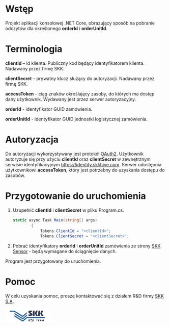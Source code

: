 # Wstęp

Projekt aplikacji konsolowej .NET Core, obrazujący sposób na pobranie odczytów dla określonego **orderId** i **orderUnitId**.

# Terminologia
**clientId** – id klienta. Publiczny kod będący identyfikatorem klienta. Nadawany przez firmę SKK.

**clientSecret** – prywatny klucz służący do autoryzacji. Nadawany przez firmę SKK.

**accessToken** – ciąg znaków określający zasoby, do których ma dostęp dany użytkownik. Wydawany jest przez serwer autoryzacyjny. 

**orderId** - identyfikator GUID zamówienia. 

**orderUnitId** - identyfikator GUID jednostki logistycznej zamówienia. 

# Autoryzacja
Do autoryzacji wykorzystywany jest protokół [OAuth2](https://oauth.net). Użytkownik autoryzuje się przy użyciu **clientId** oraz **clientSecret** w zewnętrznym serwisie identyfikacyjnym https://identity.skkhive.com. Serwer udostępnia użytkownikowi **accessToken**, który jest potrzebny do uzyskania dostępu do zasobów. 

# Przygotowanie do uruchomienia
1. Uzupełnić **clientId** i **clientSecret** w pliku Program.cs.
	``` C#
	static async Task Main(string[] args)
			{
				Tokens.ClientId = "<clientId>";
				Tokens.ClientSecret = "<clientSecret>";
	```
2. Pobrać identyfikatory **orderId** i **orderUnitId** zamówienia ze strony [SKK Sensor](https://sensor.skkhive.com/) - będą wymagane do ściągnięcie danych.

Program jest przygotowany do uruchomienia.

# Pomoc
W celu uzyskania pomoc, proszę kontaktować się z działem R&D firmy [SKK S.A](https://www.skk.com.pl/pl/kontakt.html).

![RnD Logo](RnDLogo.jpeg)
